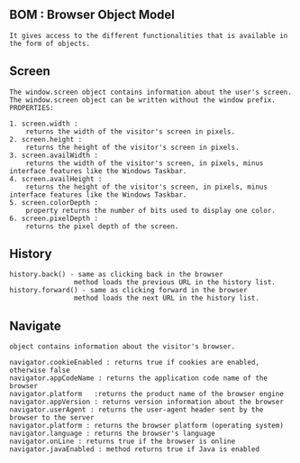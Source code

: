 ## BOM : Browser Object Model
    It gives access to the different functionalities that is available in the form of objects.


## Screen
    The window.screen object contains information about the user's screen.
    The window.screen object can be written without the window prefix.
    PROPERTIES:
    
    1. screen.width :
        returns the width of the visitor's screen in pixels.
    2. screen.height : 
        returns the height of the visitor's screen in pixels.
    3. screen.availWidth : 
        returns the width of the visitor's screen, in pixels, minus interface features like the Windows Taskbar.
    4. screen.availHeight : 
        returns the height of the visitor's screen, in pixels, minus interface features like the Windows Taskbar.
    5. screen.colorDepth : 
        property returns the number of bits used to display one color.
    6. screen.pixelDepth : 
        returns the pixel depth of the screen.



## History
    history.back() - same as clicking back in the browser
                    method loads the previous URL in the history list.
    history.forward() - same as clicking forward in the browser
                    method loads the next URL in the history list.

## Navigate
    object contains information about the visitor's browser.

    navigator.cookieEnabled : returns true if cookies are enabled, otherwise false
    navigator.appCodeName : returns the application code name of the browser
    navigator.platform   :returns the product name of the browser engine
    navigator.appVersion : returns version information about the browser
    navigator.userAgent : returns the user-agent header sent by the browser to the server
    navigator.platform : returns the browser platform (operating system)
    navigator.language : returns the browser's language
    navigator.onLine : returns true if the browser is online
    navigator.javaEnabled : method returns true if Java is enabled
